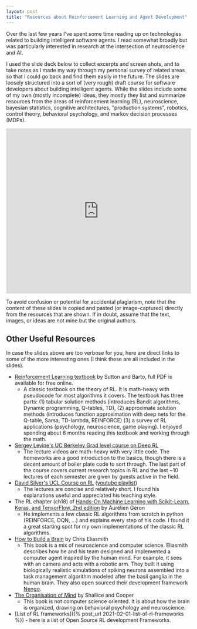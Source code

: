 ```yaml
---
layout: post
title: "Resources about Reinforcement Learning and Agent Development"
---
```


Over the last few years I've spent some time reading up on technologies related to building intelligent software agents. I read somewhat broadly but was particularly interested in research at the intersection of neuroscience and AI.

I used the slide deck below to collect excerpts and screen shots, and to take notes as I made my way through my personal survey of related areas so that I could go back and find them easily in the future. The slides are loosely structured into a sort of (very rough) draft course for software developers about building intelligent agents. While the slides include some of my own (mostly incomplete) ideas, they mostly they list and summarize resources from the areas of reinforcement learning (RL), neuroscience, bayesian statistics, cognitive architectures, "production systems", robotics, control theory, behavioral psychology, and markov decision processes (MDPs).

<iframe src="https://docs.google.com/presentation/d/e/2PACX-1vRasBVCw_xp5QHbEMIGBBdETHrE5aELqkFa3DJwOUiWX2ZmzYV24c-3w21YWGzyMTtEUBzaXWUhsszu/embed?start=false&loop=false&delayms=3000" frameborder="0" width="100%" height="450" allowfullscreen="true" mozallowfullscreen="true" webkitallowfullscreen="true"></iframe>

To avoid confusion or potential for accidental plagiarism, note that the content of these slides is copied and pasted (or image-captured) directly from the resources that are shown. If in doubt, assume that the text, images, or ideas are not mine but the original authors.

## Other Useful Resources
In case the slides above are too verbose for you, here are direct links to some of the more interesting ones (I think these are all included in the slides).

* [Reinforcement Learning textbook](http://www.incompleteideas.net/book/the-book-2nd.html) by Sutton and Barto, full PDF is available for free online.
    * A classic textbook on the theory of RL. It is math-heavy with pseudocode for most algorithms it covers. The textbook has three parts: (1) tabular solution methods (introduces Bandit algorithms, Dynamic programming, Q-tables, TD), (2) approximate solution methods (introduces function approximation with deep nets for the Q-table, Sarsa, TD-lambda, REINFORCE) (3) a survey of RL applications (psychology, neuroscience, game playing). I enjoyed spending about 6 months reading this textbook and working through the math.
* [Sergey Levine's UC Berkeley Grad level course  on Deep RL](http://rail.eecs.berkeley.edu/deeprlcourse/)
    * The lecture videos are math-heavy with very little code. The homeworks are a good introduction to the basics, though there is a decent amount of boiler plate code to sort through. The last part of the course covers current research topics in RL and the last ~10 lectures of each semester are given by guests active in the field.
* [David Silver's UCL Course on RL](https://www.davidsilver.uk/teaching/) ([youtube playlist](https://www.youtube.com/playlist?list=PLqYmG7hTraZDM-OYHWgPebj2MfCFzFObQ))
    * The lectures are concise and relatively short. I found his explanations useful and appreciated his teaching style.
* The RL chapter (ch18) of [Hands-On Machine Learning with Scikit-Learn, Keras, and TensorFlow, 2nd edition](https://www.oreilly.com/library/view/hands-on-machine-learning/9781492032632/) by Aurélien Géron
    * He implements a few classic RL algorithms from scratch in python (REINFORCE, DQN, ...) and explains every step of his code. I found it a great starting spot for my own implementations of the classic RL algorithms.
* [How to Build a Brain](https://www.oxfordscholarship.com/view/10.1093/acprof:oso/9780199794546.001.0001/acprof-9780199794546) by Chris Eliasmith
    * This book is a mix of neuroscience and computer science. Eliasmith describes how he and his team designed and implemented a computer agent inspired by the human mind. For example, it sees with an camera and acts with a robotic arm. They built it using biologically realistic simulations of spiking neurons assembled into a task management algorithm modeled after the basil ganglia in the human brain. They also open sourced their development framework [Nengo](https://www.nengo.ai/).
* [The Organisation of Mind](https://www.amazon.com/Organisation-Mind-Tim-Shallice/dp/0199579245) by Shallice and Cooper
     * This book is not computer science oriented. It is about how the brain is organized, drawing on behavioral psychology and neuroscience.
* [List of RL frameworks]({% post_url 2021-02-01-list-of-rl-frameworks %}) - here is a list of Open Source RL development Frameworks.